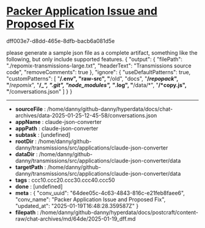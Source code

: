 # [Packer Application Issue and Proposed Fix](https://claude.ai/chat/64dee05c-4c63-4843-816c-e21feb8faee6)

dff003e7-d8dd-465e-8dfb-bacb6a081d5e

please generate a sample json file as a complete artifact, something like the following, but only include supported features.
{
    "output": {
        "filePath": "./repomix-transmissions-large.txt",
        "headerText": "Transmissions source code",
        "removeComments": true
    },
    "ignore": {
        "useDefaultPatterns": true,
        "customPatterns": [
            "**/.env",
            "raw-src",
            "**/old",
            "docs",
            "**/*repopack*",
            "**/*repomix*",
            "**/_*",
            ".git",
            "node_modules",
            "*.log",
            "**/data/*",
            "**/*copy.js",
            "**/conversations.json"
        ]
    }
}

---

* **sourceFile** : /home/danny/github-danny/hyperdata/docs/chat-archives/data-2025-01-25-12-45-58/conversations.json
* **appName** : claude-json-converter
* **appPath** : claude-json-converter
* **subtask** : [undefined]
* **rootDir** : /home/danny/github-danny/transmissions/src/applications/claude-json-converter
* **dataDir** : /home/danny/github-danny/transmissions/src/applications/claude-json-converter/data
* **targetPath** : /home/danny/github-danny/transmissions/src/applications/claude-json-converter/data
* **tags** : ccc10.ccc20.ccc30.ccc40.ccc50
* **done** : [undefined]
* **meta** : {
  "conv_uuid": "64dee05c-4c63-4843-816c-e21feb8faee6",
  "conv_name": "Packer Application Issue and Proposed Fix",
  "updated_at": "2025-01-19T16:48:28.359587Z"
}
* **filepath** : /home/danny/github-danny/hyperdata/docs/postcraft/content-raw/chat-archives/md/64de/2025-01-19_dff.md